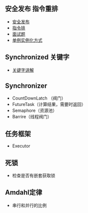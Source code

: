 

## 安全发布 指令重排

- [安全发布](https://juejin.im/entry/5b35a99251882574dc41e78d)
- [指令排](http://www.importnew.com/23535.html)
- [面试题](https://juejin.im/post/5b632cbee51d45190f4af48e)
- [单例实例化方式](https://blog.csdn.net/fly910905/article/details/79286680)

## Synchronized 关键字

- [关键字讲解](https://www.cnblogs.com/huansky/p/8869888.html)

## Synchronizer

- CountDownLatch （阀门）
- FutureTask（计算结果，需要时返回）
- Semaphore（资源池）
- Barrire（线程阀门）

## 任务框架

- Executor

## 死锁

- 检查是否有嵌套获取锁

## Amdahl定律

- 串行和并行的比例